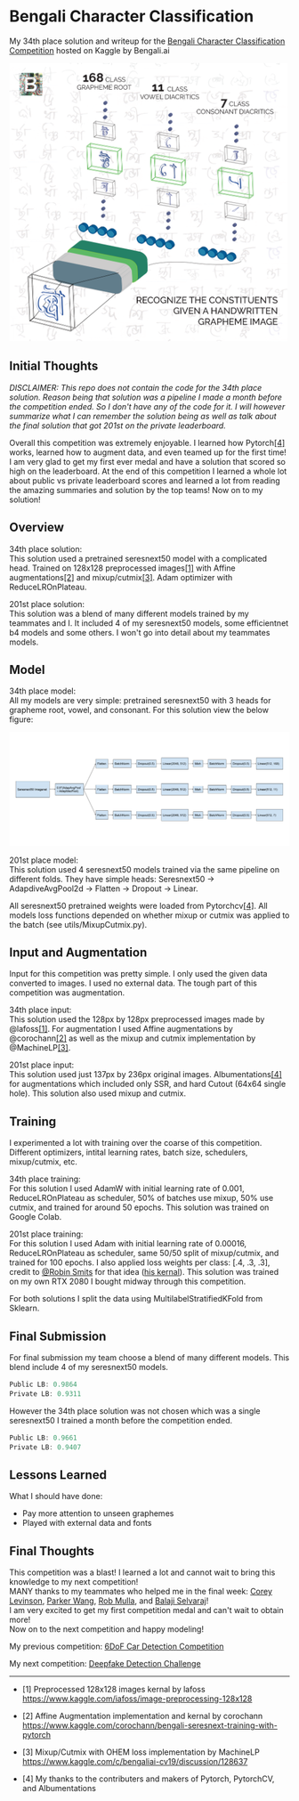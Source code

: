 # Bengali Character Classification

My 34th place solution and writeup for the [Bengali Character Classification Competition](https://www.kaggle.com/c/bengaliai-cv19) hosted on Kaggle by Bengali.ai

<img src='https://github.com/GreatGameDota/Bengali-Character-Classification/blob/master/assets/comp.png?raw=true' alt='comp' title='comp' height=500 width=500>

## Initial Thoughts

<i>DISCLAIMER: This repo does not contain the code for the 34th place solution. Reason being that solution was a pipeline I made a month before the competition ended. So I don't have any of the code for it. I will however summarize what I can remember the solution being as well as talk about the final solution that got 201st on the private leaderboard.</i>

Overall this competition was extremely enjoyable. I learned how Pytorch[[4]](https://github.com/GreatGameDota/Bengali-Character-Classification#final-thoughts) works, learned how to augment data, and even teamed up for the first time! I am very glad to get my first ever medal and have a solution that scored so high on the leaderboard. At the end of this competition I learned a whole lot about public vs private leaderboard scores and learned a lot from reading the amazing summaries and solution by the top teams! Now on to my solution!

## Overview

34th place solution:  
This solution used a pretrained seresnext50 model with a complicated head. Trained on 128x128 preprocessed images[[1]](https://github.com/GreatGameDota/Bengali-Character-Classification#final-thoughts) with Affine augmentations[[2]](https://github.com/GreatGameDota/Bengali-Character-Classification#final-thoughts) and mixup/cutmix[[3]](https://github.com/GreatGameDota/Bengali-Character-Classification#final-thoughts). Adam optimizer with ReduceLROnPlateau.

201st place solution:  
This solution was a blend of many different models trained by my teammates and I. It included 4 of my seresnext50 models, some efficientnet b4 models and some others. I won't go into detail about my teammates models.

## Model

34th place model:  
All my models are very simple: pretrained seresnext50 with 3 heads for grapheme root, vowel, and consonant. For this solution view the below figure:

![](https://github.com/GreatGameDota/Bengali-Character-Classification/blob/master/assets/model.png)

201st place model:  
This solution used 4 seresnext50 models trained via the same pipeline on different folds. They have simple heads: Seresnext50 -> AdapdiveAvgPool2d -> Flatten -> Dropout -> Linear.

All seresnext50 pretrained weights were loaded from Pytorchcv[[4]](https://github.com/GreatGameDota/Bengali-Character-Classification#final-thoughts). All models loss functions depended on whether mixup or cutmix was applied to the batch (see utils/MixupCutmix.py).

## Input and Augmentation

Input for this competition was pretty simple. I only used the given data converted to images. I used no external data. The tough part of this competition was augmentation.

34th place input:  
This solution used the 128px by 128px preprocessed images made by @lafoss[[1]](https://github.com/GreatGameDota/Bengali-Character-Classification#final-thoughts). For augmentation I used Affine augmentations by @corochann[[2]](https://github.com/GreatGameDota/Bengali-Character-Classification#final-thoughts) as well as the mixup and cutmix implementation by @MachineLP[[3]](https://github.com/GreatGameDota/Bengali-Character-Classification#final-thoughts).

201st place input:  
This solution used just 137px by 236px original images. Albumentations[[4]](https://github.com/GreatGameDota/Bengali-Character-Classification#final-thoughts) for augmentations which included only SSR, and hard Cutout (64x64 single hole). This solution also used mixup and cutmix.

## Training

I experimented a lot with training over the coarse of this competition. Different optimizers, intital learning rates, batch size, schedulers, mixup/cutmix, etc.

34th place training:  
For this solution I used AdamW with initial learning rate of 0.001, ReduceLROnPlateau as scheduler, 50% of batches use mixup, 50% use cutmix, and trained for around 50 epochs. This solution was trained on Google Colab.

201st place training:  
For this solution I used Adam with initial learning rate of 0.00016, ReduceLROnPlateau as scheduler, same 50/50 split of mixup/cutmix, and trained for 100 epochs. I also applied loss weights per class: [.4, .3, .3], credit to [@Robin Smits](https://www.kaggle.com/rsmits) for that idea ([his kernal](https://www.kaggle.com/rsmits/keras-efficientnet-b3-training-inference)). This solution was trained on my own RTX 2080 I bought midway through this competition.

For both solutions I split the data using MultilabelStratifiedKFold from Sklearn.

## Final Submission

For final submission my team choose a blend of many different models. This blend include 4 of my seresnext50 models.

```c
Public LB: 0.9864
Private LB: 0.9311
```

However the 34th place solution was not chosen which was a single seresnext50 I trained a month before the competition ended.

```c
Public LB: 0.9661
Private LB: 0.9407
```

## Lessons Learned

What I should have done:
- Pay more attention to unseen graphemes
- Played with external data and fonts

## Final Thoughts

This competition was a blast! I learned a lot and cannot wait to bring this knowledge to my next competition!  
MANY thanks to my teammates who helped me in the final week:
[Corey Levinson](https://www.kaggle.com/returnofsputnik), [Parker Wang](https://www.kaggle.com/cswwp347724), [Rob Mulla](https://www.kaggle.com/robikscube), and [Balaji Selvaraj](https://www.kaggle.com/dhakshiin1601)!  
I am very excited to get my first competition medal and can't wait to obtain more!  
Now on to the next competition and happy modeling!

My previous competition: [6DoF Car Detection Competition](https://github.com/GreatGameDota/6DoF-Car-Detection-from-RGB-Images)

My next competition: [Deepfake Detection Challenge](https://github.com/GreatGameDota/Deepfake-Detection/)

---

- [1] Preprocessed 128x128 images kernal by lafoss https://www.kaggle.com/iafoss/image-preprocessing-128x128

- [2] Affine Augmentation implementation and kernal by corochann https://www.kaggle.com/corochann/bengali-seresnext-training-with-pytorch

- [3] Mixup/Cutmix with OHEM loss implementation by MachineLP https://www.kaggle.com/c/bengaliai-cv19/discussion/128637

- [4] My thanks to the contributers and makers of Pytorch, PytorchCV, and Albumentations
